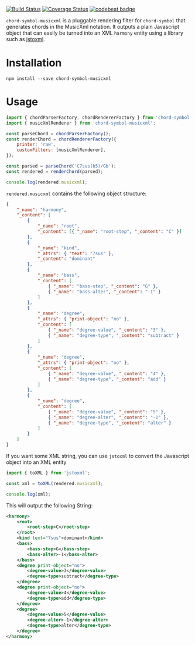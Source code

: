 [![Build Status](https://www.travis-ci.com/no-chris/chord-symbol-musicxml.svg?branch=main)](https://www.travis-ci.com/no-chris/chord-symbol-musicxml)
[![Coverage Status](https://coveralls.io/repos/github/no-chris/chord-symbol-musicxml/badge.svg?branch=main)](https://coveralls.io/github/no-chris/chord-symbol-musicxml?branch=main)
[![codebeat badge](https://codebeat.co/badges/a51aca5d-ec03-4eaf-a04d-bff666a0cf4e)](https://codebeat.co/projects/github-com-no-chris-chord-symbol-musicxml-main)

`chord-symbol-musicxml` is a pluggable rendering filter for `chord-symbol` that generates chords in the MusicXml notation. It outputs a plain Javascript object that can easily be turned into an XML `harmony` entity using a library such as [jstoxml](https://github.com/davidcalhoun/jstoxml).

# Installation

```shell
npm install --save chord-symbol-musicxml
```

# Usage

```javascript
import { chordParserFactory, chordRendererFactory } from 'chord-symbol';
import { musicXmlRenderer } from 'chord-symbol-musicxml';

const parseChord = chordParserFactory();
const renderChord = chordRendererFactory({
	printer: 'raw',
	customFilters: [musicXmlRenderer],
});

const parsed = parseChord('C7sus(b5)/Gb');
const rendered = renderChord(parsed);

console.log(rendered.musicxml);
```

`rendered.musicxml` contains the following object structure:

```json
{
	"_name": "harmony",
	"_content": [
		{
			"_name": "root",
			"_content": [{ "_name": "root-step", "_content": "C" }]
		},
		{
			"_name": "kind",
			"_attrs": { "text": "7sus" },
			"_content": "dominant"
		},
		{
			"_name": "bass",
			"_content": [
				{ "_name": "bass-step", "_content": "G" },
				{ "_name": "bass-alter", "_content": "-1" }
			]
		},
		{
			"_name": "degree",
			"_attrs": { "print-object": "no" },
			"_content": [
				{ "_name": "degree-value", "_content": "3" },
				{ "_name": "degree-type", "_content": "subtract" }
			]
		},
		{
			"_name": "degree",
			"_attrs": { "print-object": "no" },
			"_content": [
				{ "_name": "degree-value", "_content": "4" },
				{ "_name": "degree-type", "_content": "add" }
			]
		},
		{
			"_name": "degree",
			"_content": [
				{ "_name": "degree-value", "_content": "5" },
				{ "_name": "degree-alter", "_content": "-1" },
				{ "_name": "degree-type", "_content": "alter" }
			]
		}
	]
}
```

If you want some XML string, you can use `jstoxml` to convert the Javascript object into an XML entity

```javascript
import { toXML } from 'jstoxml';

const xml = toXML(rendered.musicxml);

console.log(xml);
```

This will output the following String:

```xml
<harmony>
	<root>
		<root-step>C</root-step>
	</root>
	<kind text="7sus">dominant</kind>
	<bass>
		<bass-step>G</bass-step>
		<bass-alter>-1</bass-alter>
	</bass>
	<degree print-object="no">
		<degree-value>3</degree-value>
		<degree-type>subtract</degree-type>
	</degree>
	<degree print-object="no">
		<degree-value>4</degree-value>
		<degree-type>add</degree-type>
	</degree>
	<degree>
		<degree-value>5</degree-value>
		<degree-alter>-1</degree-alter>
		<degree-type>alter</degree-type>
	</degree>
</harmony>
```
